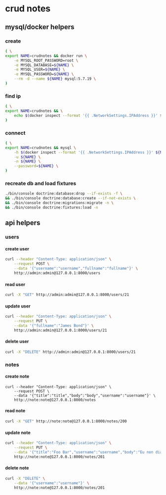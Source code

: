 # crud notes #

## mysql/docker helpers ##

### create ###

```bash
( \
export NAME=crudnotes && docker run \
    -e MYSQL_ROOT_PASSWORD=root \
    -e MYSQL_DATABASE=${NAME} \
    -e MYSQL_USER=${NAME} \
    -e MYSQL_PASSWORD=${NAME} \
    --rm -d --name ${NAME} mysql:5.7.19 \
)
```
### find ip ###
```bash
( \
export NAME=crudnotes && \
    echo $(docker inspect --format '{{ .NetworkSettings.IPAddress }}' ${NAME}) \
)
```
### connect ###
```bash
( \
export NAME=crudnotes && mysql \
    -h $(docker inspect --format '{{ .NetworkSettings.IPAddress }}' ${NAME}) \
    -u ${NAME} \
    -n ${NAME} \
    --password=${NAME} \
)
```
### recreate db and load fixtures ###
```bash
./bin/console doctrine:database:drop --if-exists -f \
&& ./bin/console doctrine:database:create --if-not-exists \
&& ./bin/console doctrine:migrations:migrate -n \
&& ./bin/console doctrine:fixtures:load -n
```

## api helpers ##

### users ###

#### create user #### 
```bash
curl --header "Content-Type: application/json" \
    --request POST \
    --data '{"username":"username","fullname":"fullname"}' \
    http://admin:admin@127.0.0.1:8000/users
```
#### read user #### 
```bash
curl -X "GET" http://admin:admin@127.0.0.1:8000/users/21
```
#### update user #### 
```bash
curl --header "Content-Type: application/json" \
    --request PUT \
    --data '{"fullname":"James Bond"}' \
    http://admin:admin@127.0.0.1:8000/users/21
```
#### delete user #### 
```bash
curl -X "DELETE" http://admin:admin@127.0.0.1:8000/users/21
```
### notes ###

#### create note ####
```
curl --header "Content-Type: application/json" \
    --request POST \
    --data '{"title":"title","body":"body","username":"username"}' \
    http://note:note@127.0.0.1:8000/notes
```
#### read note #### 
```bash
curl -X "GET" http://note:note@127.0.0.1:8000/notes/200
```
#### update note #### 
```bash
curl --header "Content-Type: application/json" \
    --request PUT \
    --data '{"title":"Foo Bar","username":"username","body":"Eu non diam phasellus vestibulum lorem sed risus ultricies tristiqu"}' \
    http://note:note@127.0.0.1:8000/notes/201
```
#### delete note #### 
```bash
curl -X "DELETE" \
    --data '{"username":"username"}' \
    http://note:note@127.0.0.1:8000/notes/201
```
